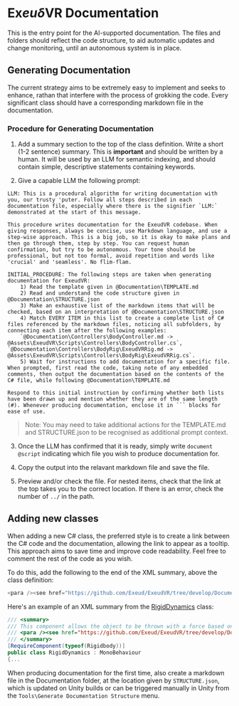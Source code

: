 #  Ex*euδ*VR Documentation

This is the entry point for the AI-supported documentation. The files and folders should reflect the code structure, to aid automatic updates and change monitoring, until an autonomous system is in place.


## Generating Documentation

The current strategy aims to be extremely easy to implement and seeks to enhance, rathan that interfere with the process of grokking the code.  Every significant class should have a corresponding markdown file in the documentation.


### Procedure for Generating Documentation 

1. Add a summary section to the top of the class definition. Write a short (1-2 sentence) summary. This is **important** and should be written by a human. It will be used by an LLM for semantic indexing, and should contain simple, descriptive statements containing keywords.

2. Give a capable LLM the following prompt:

```
LLM: This is a procedural algorithm for writing documentation with you, our trusty 'puter. Follow all steps described in each documentation file, especially where there is the signifier `LLM:` demonstrated at the start of this message.

This procedure writes documentation for the ExeudVR codebase. When giving responses, always be concise, use Markdown language, and use a step-wise approach. This is a big job, so it is okay to make plans and then go through them, step by step. You can request human confirmation, but try to be autonomous. Your tone should be professional, but not too formal, avoid repetition and words like 'crucial' and 'seamless'. No flim-flam.

INITIAL_PROCEDURE: The following steps are taken when generating documentation for ExeudVR:
    1) Read the template given in @Documentation\TEMPLATE.md
    2) Read and understand the code structure given in @Documentation\STRUCTURE.json
    3) Make an exhaustive list of the markdown items that will be checked, based on an interpretation of @Documentation\STRUCTURE.json
    4) Match EVERY ITEM in this list to create a complete list of C# files referenced by the markdown files, noticing all subfolders, by connecting each item after the following examples:
    `@Documentation\Controllers\BodyController.md -> @Assets\ExeudVR\Scripts\Controllers\BodyController.cs`, `@Documentation\Controllers\BodyRig\ExeudVRRig.md -> @Assets\ExeudVR\Scripts\Controllers\BodyRig\ExeudVRRig.cs`.
    5) Wait for instructions to add documentation for a specific file. When prompted, first read the code, taking note of any embedded comments, then output the documentation based on the contents of the C# file, while following @Documentation\TEMPLATE.md

Respond to this initial instruction by confirming whether both lists have been drawn up and mention whether they are of the same length (#). Whenever producing documentation, enclose it in ``` blocks for ease of use.
```

> Note: You may need to take additional actions for the TEMPLATE.md and STRUCTURE.json to be recognised as additional prompt context.

3. Once the LLM has confirmed that it is ready, simply write `document @script` indicating which file you wish to produce documentation for.

4. Copy the output into the relavant markdown file and save the file. 

5. Preview and/or check the file. For nested items, check that the link at the top takes you to the correct location. If there is an error, check the number of `../` in the path.

## Adding new classes

When adding a new C# class, the preferred style is to create a link between the C# code and the documentation, allowing the link to appear as a tooltip. This approach aims to save time and improve code readability. Feel free to comment the rest of the code as you wish.

To do this, add the following to the end of the XML summary, above the class definition:

```cs
<para /><see href="https://github.com/Exeud/ExeudVR/tree/develop/Documentation/<Folder>/<ClassName>.md"/>
```

Here's an example of an XML summary from the [RigidDynamics](https://github.com/Exeud/ExeudVR/tree/develop/Documentation/Interaction/RigidDynamics.md) class:

```cs
/// <summary>
/// This component allows the object to be thrown with a force based on the hand velocity and weight of the object. Density will automatically update the object's mass and, if the mesh is readable, will calculate its volume. 
/// <para /><see href="https://github.com/Exeud/ExeudVR/tree/develop/Documentation/Interaction/RigidDynamics.md"/>
/// </summary>
[RequireComponent(typeof(Rigidbody))]
public class RigidDynamics : MonoBehaviour
{...
```

When producing documentation for the first time, also create a markdown file in the Documentation folder, at the location given by `STRUCTURE.json`, which is updated on Unity builds or can be triggered manually in Unity from the `Tools\Generate Documentation Structure` menu.
